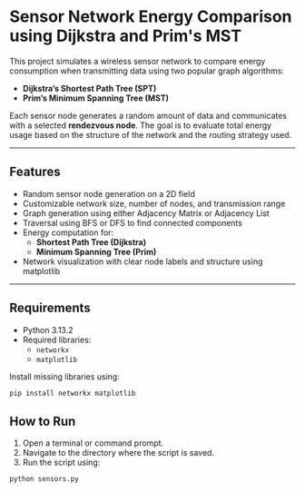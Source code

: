 #  Sensor Network Energy Comparison using Dijkstra and Prim's MST

This project simulates a wireless sensor network to compare energy consumption when transmitting data using two popular graph algorithms:

- **Dijkstra’s Shortest Path Tree (SPT)**
- **Prim’s Minimum Spanning Tree (MST)**

Each sensor node generates a random amount of data and communicates with a selected **rendezvous node**. The goal is to evaluate total energy usage based on the structure of the network and the routing strategy used.

---

##  Features

- Random sensor node generation on a 2D field
- Customizable network size, number of nodes, and transmission range
- Graph generation using either Adjacency Matrix or Adjacency List
- Traversal using BFS or DFS to find connected components
- Energy computation for:
  - **Shortest Path Tree (Dijkstra)**
  - **Minimum Spanning Tree (Prim)**
- Network visualization with clear node labels and structure using matplotlib

---

## Requirements
- Python 3.13.2
- Required libraries:
  - `networkx`
  - `matplotlib`

Install missing libraries using:
```sh
pip install networkx matplotlib
```

## How to Run
1. Open a terminal or command prompt.
2. Navigate to the directory where the script is saved.
3. Run the script using:
```sh
python sensors.py